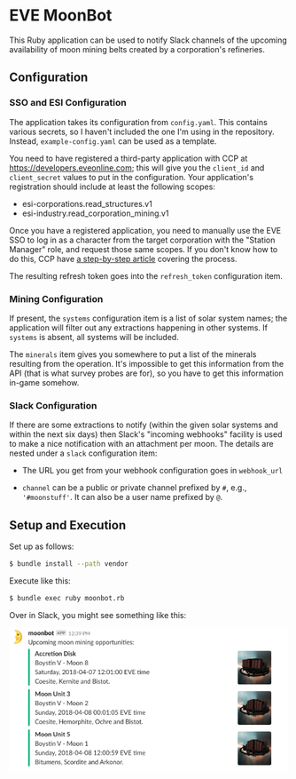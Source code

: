# EVE MoonBot

This Ruby application can be used to notify Slack channels of the upcoming
availability of moon mining belts created by a corporation's refineries.

## Configuration

### SSO and ESI Configuration

The application takes its configuration from `config.yaml`. This contains
various secrets, so I haven't included the one I'm using in the repository.
Instead, `example-config.yaml` can be used as a template.

You need to have registered a third-party application with CCP
at <https://developers.eveonline.com>; this will give
you the `client_id` and `client_secret` values to put in the configuration.
Your application's registration should include at least the following scopes:

* esi-corporations.read_structures.v1
* esi-industry.read_corporation_mining.v1

Once you have a registered application, you need to manually use the EVE SSO
to log in as a character from the target corporation with the "Station Manager"
role, and request those same scopes. If you don't know how to do this, CCP
have [a step-by-step article](https://developers.eveonline.com/blog/article/sso-to-authenticated-calls)
covering the process.

The resulting refresh token goes into the
`refresh_token` configuration item.

### Mining Configuration

If present, the `systems` configuration item is a list of solar system names;
the application will filter out any extractions happening in other systems.
If `systems` is absent, all systems will be included.

The `minerals` item gives you somewhere to put a list of the minerals resulting
from the operation. It's impossible to get this information from the API
(that is what survey probes are for), so you have to get this information
in-game somehow.

### Slack Configuration

If there are some extractions to notify (within the given solar systems and
within the next six days) then Slack's "incoming webhooks" facility is used
to make a nice notification with an attachment per moon. The details are
nested under a `slack` configuration item:

* The URL you get from your webhook configuration goes in `webhook_url`

* `channel` can be a public or private channel prefixed by `#`, e.g.,
  `'#moonstuff'`. It can also be a user name prefixed by `@`.

## Setup and Execution

Set up as follows:

```bash
$ bundle install --path vendor
```

Execute like this:

```bash
$ bundle exec ruby moonbot.rb
```

Over in Slack, you might see something like this:

![Slack notification from MoonBot](moonbot.png)
